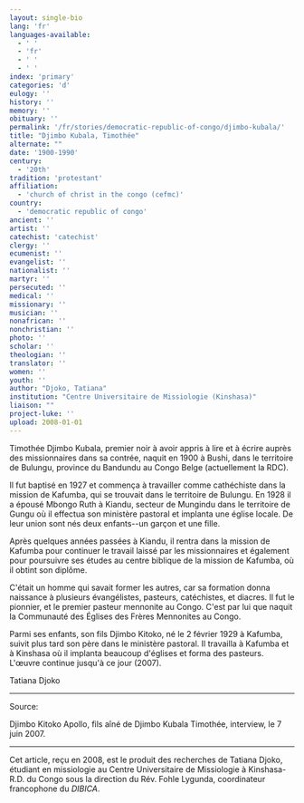 ```yaml
---
layout: single-bio
lang: 'fr'
languages-available:
  - ' '
  - 'fr'
  - ' '
  - ' '
index: 'primary'
categories: 'd'
eulogy: ''
history: ''
memory: ''
obituary: ''
permalink: '/fr/stories/democratic-republic-of-congo/djimbo-kubala/'
title: "Djimbo Kubala, Timothée"
alternate: ""
date: '1900-1990'
century:
  - '20th'
tradition: 'protestant'
affiliation:
  - 'church of christ in the congo (cefmc)'
country:
  - 'democratic republic of congo'
ancient: ''
artist: ''
catechist: 'catechist'
clergy: ''
ecumenist: ''
evangelist: ''
nationalist: ''
martyr: ''
persecuted: ''
medical: ''
missionary: ''
musician: ''
nonafrican: ''
nonchristian: ''
photo: ''
scholar: ''
theologian: ''
translator: ''
women: ''
youth: ''
author: "Djoko, Tatiana"
institution: "Centre Universitaire de Missiologie (Kinshasa)"
liaison: ""
project-luke: ''
upload: 2008-01-01
---
```




Timothée Djimbo Kubala, premier noir à avoir appris à lire et à écrire auprès des missionnaires dans sa contrée, naquit en 1900 à Bushi, dans le territoire de Bulungu, province du Bandundu au Congo Belge (actuellement la RDC).

Il fut baptisé en 1927 et commença à travailler comme cathéchiste dans la mission de  Kafumba, qui se trouvait dans le territoire de Bulungu. En 1928 il a épousé Mbongo Ruth à Kiandu, secteur de Mungindu dans le territoire de Gungu où il effectua son ministère pastoral et implanta une église locale. De leur union sont nés deux enfants--un garçon et une fille.

Après quelques années passées à Kiandu, il rentra dans la mission de Kafumba pour continuer le travail laissé par les missionnaires et également pour poursuivre ses études au centre biblique de la mission de Kafumba, où il obtint son diplôme.

C'était un homme qui savait former les autres, car sa formation donna naissance à plusieurs évangélistes, pasteurs, catéchistes, et diacres. Il fut le pionnier, et le premier pasteur mennonite au Congo. C'est par lui que naquit la Communauté des Églises des Frères Mennonites au Congo.

Parmi ses enfants, son fils Djimbo Kitoko, né le 2 février 1929 à Kafumba, suivit plus tard son père dans le ministère pastoral. Il travailla à Kafumba et à Kinshasa où il implanta beaucoup d'églises et forma des pasteurs. L'œuvre continue jusqu'à ce jour (2007).

Tatiana Djoko

---

Source:

Djimbo Kitoko Apollo, fils aîné de Djimbo Kubala Timothée, interview, le 7 juin 2007.

---

Cet article, reçu en 2008, est le produit des recherches de Tatiana Djoko, étudiant en missiologie au Centre Universitaire de Missiologie à Kinshasa-R.D. du Congo sous la direction du Rév. Fohle Lygunda, coordinateur francophone du *DIBICA*.
